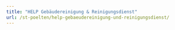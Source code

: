 ```yaml
---
title: "HELP Gebäudereinigung & Reinigungsdienst"
url: /st-poelten/help-gebaeudereinigung-und-reinigungsdienst/
---
```

